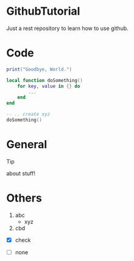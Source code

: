 # GithubTutorial

Just a rest repository to learn how to use
github.

# Code
```lua
print("Goodbye, World.")

local function doSomething()
    for key, value in {} do
        ...
    end
end

-- .. create xyz
doSomething()
```
# General

> [!TIP]
> about stuff!

# Others

1. abc
   - xyz
2. cbd

- [x] check
- [ ] none

